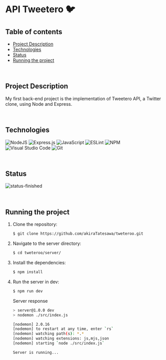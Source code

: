 # API Tweetero 🐦

## Table of contents
* [Project Description](#project-description)
* [Technologies](#technologies)
* [Status](#status)
* [Running the project](#running-the-project)

<br/>

## Project Description
My first back-end project is the implementation of Tweetero API, a Twitter clone, using Node and Express.

<br/>

## Technologies
![NodeJS](https://img.shields.io/badge/node.js-6DA55F?style=for-the-badge&logo=node.js&logoColor=white)
![Express.js](https://img.shields.io/badge/express.js-%23404d59.svg?style=for-the-badge&logo=express&logoColor=%2361DAFB)
![JavaScript](https://img.shields.io/badge/javascript-%23323330.svg?style=for-the-badge&logo=javascript&logoColor=%23F7DF1E)
![ESLint](https://img.shields.io/badge/ESLint-4B3263?style=for-the-badge&logo=eslint&logoColor=white)
![NPM](https://img.shields.io/badge/NPM-%23000000.svg?style=for-the-badge&logo=npm&logoColor=white)
![Visual Studio Code](https://img.shields.io/badge/Visual%20Studio%20Code-0078d7.svg?style=for-the-badge&logo=visual-studio-code&logoColor=white)
![Git](https://img.shields.io/badge/git-%23F05033.svg?style=for-the-badge&logo=git&logoColor=white)

<br/>

## Status
![status-finished](https://user-images.githubusercontent.com/97575616/152926720-d042178b-24c0-4d6b-94fb-0ccbd3c082cc.svg)

<br/>

## Running the project
1. Clone the repository:
    ```bash
    $ git clone https://github.com/akiraTatesawa/tweteroo.git
    ```
2. Navigate to the server directory:
    ```bash
    $ cd tweteroo/server/
    ```
3. Install the dependencies:
    ```bash
    $ npm install
    ```
4. Run the server in dev:
    ```bash
    $ npm run dev
    ```
    Server response
    ```bash
    > server@1.0.0 dev
    > nodemon ./src/index.js

    [nodemon] 2.0.16
    [nodemon] to restart at any time, enter `rs`
    [nodemon] watching path(s): *.*
    [nodemon] watching extensions: js,mjs,json
    [nodemon] starting `node ./src/index.js`

    Server is running...
    ```






